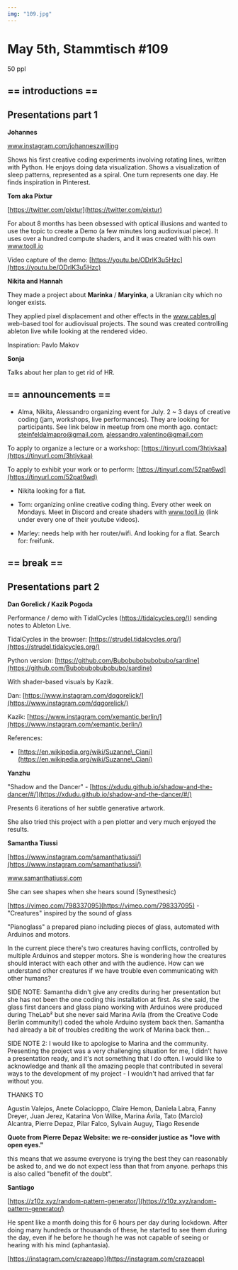 ```yaml
---
img: "109.jpg"
---
```


# **May 5th, Stammtisch #109**
50 ppl



## == introductions ==



## Presentations part 1



**Johannes**

www.instagram.com/johanneszwilling

Shows his first creative coding experiments involving rotating lines, written with Python. He enjoys doing data visualization. Shows a visualization of sleep patterns, represented as a spiral. One turn represents one day. He finds inspiration in Pinterest.



**Tom aka Pixtur**

[https://twitter.com/pixtur](https://twitter.com/pixtur)

For about 8 months has been obsessed with optical illusions and wanted to use the topic to create a Demo (a few minutes long audiovisual piece). It uses over a hundred compute shaders, and it was created with his own www.tooll.io

Video capture of the demo: [https://youtu.be/ODrlK3u5Hzc](https://youtu.be/ODrlK3u5Hzc)



**Nikita and Hannah**

They made a project about **Marinka** / **Maryinka**, a Ukranian city which no longer exists.

They applied pixel displacement and other effects in the www.cables.gl web-based tool for audiovisual projects. The sound was created controlling ableton live while looking at the rendered video.



Inspiration: Pavlo Makov



**Sonja**

Talks about her plan to get rid of HR.



## == announcements ==



- Alma, Nikita, Alessandro organizing event for July. 2 ~ 3 days of creative coding (jam, workshops, live performances). They are looking for participants. See link below in meetup from one month ago. contact: steinfeldalmapro@gmail.com, alessandro.valentino@gmail.com

To apply to organize a lecture or a workshop: [https://tinyurl.com/3htjvkaa](https://tinyurl.com/3htjvkaa)

To apply to exhibit your work or to perform: [https://tinyurl.com/52pat6wd](https://tinyurl.com/52pat6wd)

- Nikita looking for a flat.

- Tom: organizing online creative coding thing. Every other week on Mondays. Meet in Discord and create shaders with www.tooll.io (link under every one of their youtube videos).

- Marley: needs help with her router/wifi. And looking for a flat. Search for: freifunk.



## == break ==



## Presentations part 2



**Dan Gorelick / Kazik Pogoda**

Performance / demo with TidalCycles ([https://tidalcycles.org/)](https://tidalcycles.org/)) sending notes to Ableton Live. 



TidalCycles in the browser: [https://strudel.tidalcycles.org/](https://strudel.tidalcycles.org/) 

Python version: [https://github.com/Bubobubobubobubo/sardine](https://github.com/Bubobubobubobubo/sardine) 

    

With shader-based visuals by Kazik.



Dan: [https://www.instagram.com/dqgorelick/](https://www.instagram.com/dqgorelick/)

Kazik: [https://www.instagram.com/xemantic.berlin/](https://www.instagram.com/xemantic.berlin/)



References:

- [https://en.wikipedia.org/wiki/Suzanne\_Ciani](https://en.wikipedia.org/wiki/Suzanne\_Ciani)



**Yanzhu**

"Shadow and the Dancer" - [https://xdudu.github.io/shadow-and-the-dancer/#/](https://xdudu.github.io/shadow-and-the-dancer/#/)

Presents 6 iterations of her subtle generative artwork.

She also tried this project with a pen plotter and very much enjoyed the results.



**Samantha Tiussi**

[https://www.instagram.com/samanthatiussi/](https://www.instagram.com/samanthatiussi/)

www.samanthatiussi.com

She can see shapes when she hears sound (Synesthesic)

[https://vimeo.com/798337095](https://vimeo.com/798337095) - "Creatures" inspired by the sound of glass

"Pianoglass" a prepared piano including pieces of glass, automated with Arduinos and motors.



In the current piece there's two creatures having conflicts, controlled by multiple Arduinos and stepper motors. She is wondering how the creatures should interact with each other and with the audience. How can we understand other creatures if we have trouble even communicating with other humans?



SIDE NOTE: Samantha didn't give any credits during her presentation but she has not been the one coding this installation at first. As she said, the glass first dancers and glass piano working with Arduinos were produced during TheLab² but she never said Marina Avila (from the Creative Code Berlin community!) coded the whole Arduino system back then. Samantha had already a bit of troubles crediting the work of Marina back then...



SIDE NOTE 2: I would like to apologise to Marina and the community. Presenting the project was a very challenging situation for me, I didn't have a presentation ready, and it's not something that I do often. I would like to acknowledge and thank all the amazing people that contributed in several ways to the development of my project - I wouldn't had arrived that far without you.



THANKS TO

Agustin Valejos, Anete Colacioppo, Claire Hemon, Daniela Labra, Fanny Dreyer, Juan Jerez, Katarina Von Wilke, Marina Ávila, Tato (Marcio) Alcantra, Pierre Depaz, Pilar Falco, Sylvain Auguy, Tiago Resende



**Quote from Pierre Depaz Website: we re-consider justice as "love with open eyes."**

this means that we assume everyone is trying the best they can reasonably be asked to, and we do not expect less than that from anyone. perhaps this is also called "benefit of the doubt".





**Santiago**

[https://z10z.xyz/random-pattern-generator/](https://z10z.xyz/random-pattern-generator/)

He spent like a month doing this for 6 hours per day during lockdown. After doing many hundreds or thousands of these, he started to see them during the day, even if he before he though he was not capable of seeing or hearing with his mind (aphantasia).

[https://instagram.com/crazeapp](https://instagram.com/crazeapp)

